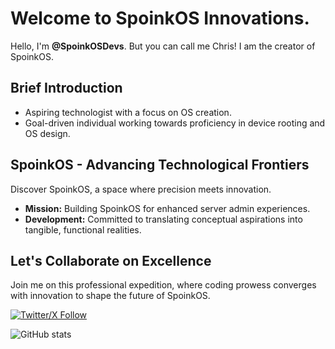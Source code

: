 # Welcome to SpoinkOS Innovations.

Hello, I'm **@SpoinkOSDevs**. But you can call me Chris! I am the creator of SpoinkOS.

## Brief Introduction

- Aspiring technologist with a focus on OS creation.
- Goal-driven individual working towards proficiency in device rooting and OS design.

## SpoinkOS - Advancing Technological Frontiers

Discover SpoinkOS, a space where precision meets innovation.

- **Mission:** Building SpoinkOS for enhanced server admin experiences.
- **Development:** Committed to translating conceptual aspirations into tangible, functional realities.

## Let's Collaborate on Excellence

Join me on this professional expedition, where coding prowess converges with innovation to shape the future of SpoinkOS.

[![Twitter/X Follow](https://img.shields.io/twitter/follow/SpoinkOSDevs?style=social)](https://x.com/SpoinkOSDevs)


![GitHub stats](https://github-readme-stats.vercel.app/api?username=SpoinkOSDevs&theme=outrun&show_icons=true)
